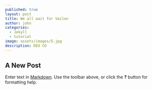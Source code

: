 ```yaml
---
published: true
layout: post
title: We all wait for Vailon
author: john
categories:
  - Jekyll
  - tutorial
image: assets/images/5.jpg
description: DEO CO
---
```

## A New Post

Enter text in [Markdown](http://daringfireball.net/projects/markdown/). Use the toolbar above, or click the **?** button for formatting help.
